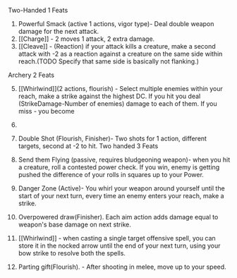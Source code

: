 Two-Handed 1 Feats 
1. Powerful Smack (active 1 actions, vigor type)- Deal double weapon damage for the next attack.
2. [[Charge]] - 2 moves 1 attack, 2 extra damage.
3. [[Cleave]] - (Reaction) if your attack kills a creature, make a second attack with -2 as a reaction against a creature on the same side within  reach.(TODO Specify that same side is basically not flanking.) 

Archery 2 Feats 

5. [[Whirlwind]](2 actions, flourish) - Select multiple enemies within your reach, make a strike against the highest DC. If you hit you deal (StrikeDamage-Number of enemies) damage to each of them. If you miss - you become 
6. 
7. Double Shot (Flourish, Finisher)- Two shots for 1 action, different targets, second at -2 to hit.
Two handed 3 Feats 

8. Send them Flying (passive, requires bludgeoning weapon)- when you hit a creature, roll a contested power check. If you win, enemy is getting pushed the difference of your rolls in squares up to your Power.
9. Danger Zone (Active)- You whirl your weapon around yourself until the start of your next turn, every time an enemy enters your reach, make a strike. 
10. Overpowered draw(Finisher). Each aim action adds damage equal to weapon's base damage on next strike.
11. [[Whirlwind]] - when casting a single target offensive spell, you can store it in the nocked arrow until the end of your next turn, using your bow strike to resolve both the spells.
12. Parting gift(Flourish). - After shooting in melee, move up to your speed. 